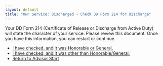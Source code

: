 ```yaml
---
layout: default
title: "Own Service: Discharged - Check DD Form 214 for Discharge"
---
```


Your DD Form 214 (Certificate of Release or Discharge from Active Duty) will state the character of your service. Please review this document. Once you have this information, you can restart or continue.

*   [I have checked, and it was Honorable or General.](./ownservice_checkdisability_intro.md)
*   [I have checked, and it was other than Honorable/General.](./ineligible_discharge_type.md)
*   [Return to Advisor Start](./start.md)
